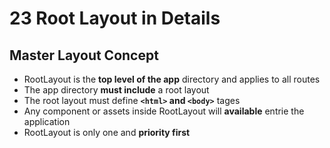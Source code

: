 # 23 Root Layout in Details

## Master Layout Concept 

- RootLayout is the **top level of the app** directory and applies to all routes
- The app directory  **must include** a root layout
- The root layout must define **`<html>` and `<body>`** tages
- Any component or assets inside RootLayout will **available** entrie the application
- RootLayout is only one and **priority first**


